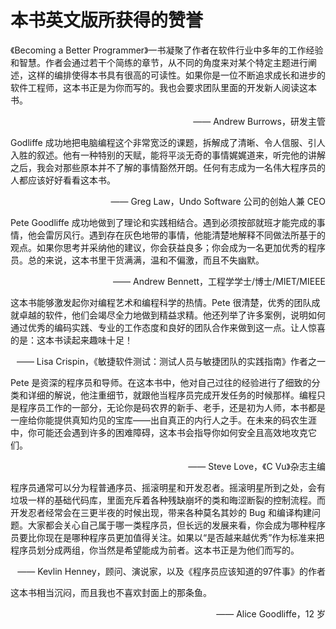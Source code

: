 # 本书英文版所获得的赞誉

《Becoming a Better Programmer》一书凝聚了作者在软件行业中多年的工作经验和智慧。作者会通过若干个简练的章节，从不同的角度来对某个特定主题进行阐述，这样的编排使得本书具有很高的可读性。如果你是一位不断追求成长和进步的软件工程师，这本书正是为你而写的。我也会要求团队里面的开发新人阅读这本书。

<p align="right">—— Andrew Burrows，研发主管</p>

Godliffe 成功地把电脑编程这个非常宽泛的课题，拆解成了清晰、令人信服、引人入胜的叙述。他有一种特别的天赋，能将平淡无奇的事情娓娓道来，听完他的讲解之后，我会对那些原本并不了解的事情豁然开朗。任何有志成为一名伟大程序员的人都应该好好看看这本书。

<p align="right">—— Greg Law，Undo Software 公司的创始人兼 CEO</p>

Pete Goodliffe 成功地做到了理论和实践相结合。遇到必须按部就班才能完成的事情，他会雷厉风行。遇到存在灰色地带的事情，他能清楚地解释不同做法所基于的观点。如果你思考并采纳他的建议，你会获益良多；你会成为一名更加优秀的程序员。总的来说，这本书里干货满满，温和不偏激，而且不失幽默。

<p align="right">—— Andrew Bennett，工程学学士/博士/MIET/MIEEE</p>

这本书能够激发起你对编程艺术和编程科学的热情。Pete 很清楚，优秀的团队成就卓越的软件，他们会竭尽全力地做到精益求精。他还列举了许多案例，说明如何通过优秀的编码实践、专业的工作态度和良好的团队合作来做到这一点。让人惊喜的是：这本书读起来趣味十足！

<p align="right">—— Lisa Crispin，《敏捷软件测试：测试人员与敏捷团队的实践指南》作者之一</p>

Pete 是资深的程序员和导师。在这本书中，他对自己过往的经验进行了细致的分类和详细的解说，他注重细节，就跟他当程序员完成开发任务的时候那样。编程只是程序员工作的一部分，无论你是码农界的新手、老手，还是初为人师，本书都是一座给你能提供真知灼见的宝库——出自真正的内行人之手。在未来的码农生涯中，你可能还会遇到许多的困难障碍，这本书会指导你如何安全且高效地攻克它们。

<p align="right">—— Steve Love，《C Vu》杂志主编</p>

程序员通常可以分为程普通序员、摇滚明星和开发忍者。摇滚明星所到之处，会有垃圾一样的基础代码库，里面充斥着各种残缺崩坏的类和晦涩断裂的控制流程。而开发忍者经常会在三更半夜的时候出现，带来各种莫名其妙的 Bug 和编译构建问题。大家都会关心自己属于哪一类程序员，但长远的发展来看，你会成为哪种程序员要比你现在是哪种程序员更加值得关注。如果以“是否越来越优秀”作为标准来把程序员划分成两组，你当然是希望能成为前者。这本书正是为他们而写的。

<p align="right">—— Kevlin Henney，顾问、演说家，以及《程序员应该知道的97件事》的作者</p>

这本书相当沉闷，而且我也不喜欢封面上的那条鱼。

<p align="right">—— Alice Goodliffe，12 岁</p>

